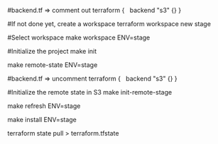 #backend.tf => comment out
terraform {
  backend "s3" {}
}

#If not done yet, create a workspace
terraform workspace new stage

#Select workspace
make workspace ENV=stage

#Initialize the project
make init

make remote-state ENV=stage

#backend.tf => uncomment
terraform {
  backend "s3" {}
}

#Initialize the remote state in S3
make init-remote-stage

make refresh ENV=stage

make install ENV=stage

terraform state pull > terraform.tfstate